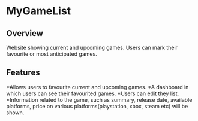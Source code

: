 # MyGameList
## Overview
Website showing current and upcoming games. Users can mark their favourite or most anticipated games.
## Features
*Allows users to favourite current and upcoming games.
*A dashboard in which users can see their favourited games.
*Users can edit they list.
*Information related to the game, such as summary, release date, available platforms, price on various platforms(playstation, xbox, steam etc) will be shown.

